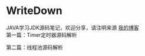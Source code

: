 # WriteDown
JAVA学习JDK源码笔记，欢迎分享，请注明来源
[我的博客](http://blog.csdn.net/guodongxiaren)  
第一篇：Timer定时器源码解析

第二篇：线程池源码解析

